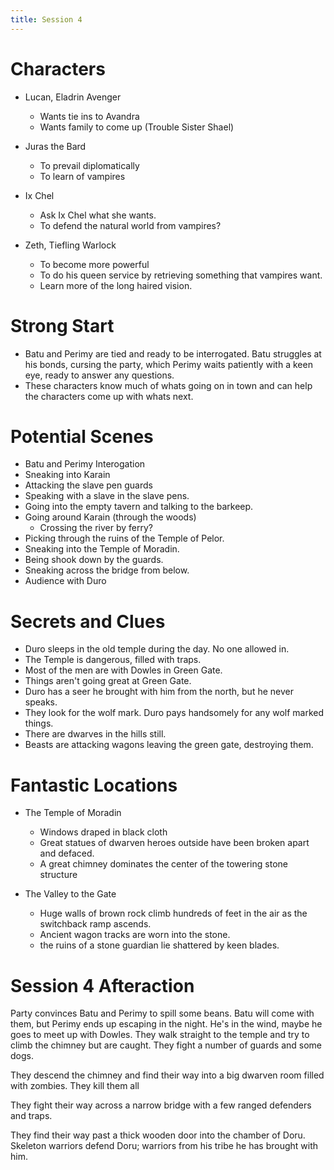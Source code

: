 ```yaml
---
title: Session 4
---
```


# Characters

* Lucan, Eladrin Avenger
  - Wants tie ins to Avandra
  - Wants family to come up (Trouble Sister Shael)

* Juras the Bard
  * To prevail diplomatically
  * To learn of vampires

* Ix Chel
  * Ask Ix Chel what she wants.
  * To defend the natural world from vampires? 

* Zeth, Tiefling Warlock
  * To become more powerful
  * To do his queen service by retrieving something that vampires want.
  * Learn more of the long haired vision.

# Strong Start
- Batu and Perimy are tied and ready to be interrogated. Batu struggles at his bonds, cursing the party, which Perimy waits patiently with a keen eye, ready to answer any questions.
- These characters know much of whats going on in town and can help the characters come up with whats next.

# Potential Scenes
* Batu and Perimy Interogation
* Sneaking into Karain
* Attacking the slave pen guards
* Speaking with a slave in the slave pens.
* Going into the empty tavern and talking to the barkeep.
* Going around Karain (through the woods)
  * Crossing the river by ferry?
* Picking through the ruins of the Temple of Pelor.
* Sneaking into the Temple of Moradin.
* Being shook down by the guards.
* Sneaking across the bridge from below.
* Audience with Duro

# Secrets and Clues
* Duro sleeps in the old temple during the day. No one allowed in.
* The Temple is dangerous, filled with traps.
* Most of the men are with Dowles in Green Gate.
* Things aren't going great at Green Gate.
* Duro has a seer he brought with him from the north, but he never speaks.
* They look for the wolf mark. Duro pays handsomely for any wolf marked things.
* There are dwarves in the hills still.
* Beasts are attacking wagons leaving the green gate, destroying them.

# Fantastic Locations
- The Temple of Moradin
  - Windows draped in black cloth
  - Great statues of dwarven heroes outside have been broken apart and defaced.
  - A great chimney dominates the center of the towering stone structure

- The Valley to the Gate
  - Huge walls of brown rock climb hundreds of feet in the air as the switchback ramp ascends.
  - Ancient wagon tracks are worn into the stone.
  - the ruins of a stone guardian lie shattered by keen blades.



# Session 4 Afteraction

Party convinces Batu and Perimy to spill some beans. Batu will come with them, but Perimy ends up escaping in the night. He's in the wind, maybe he goes to meet up with Dowles. They walk straight to the temple and try to climb the chimney but are caught. They fight a number of guards and some dogs. 

They descend the chimney and find their way into a big dwarven room filled with zombies. They kill them all

They fight their way across a narrow bridge with a few ranged defenders and traps.

They find their way past a thick wooden door into the chamber of Doru. Skeleton warriors defend Doru; warriors from his tribe he has brought with him.

